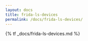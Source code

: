 ```yaml
---
layout: docs
title: frida-ls-devices
permalink: /docs/frida-ls-devices/
---
```


{% tf _docs/frida-ls-devices.md %}